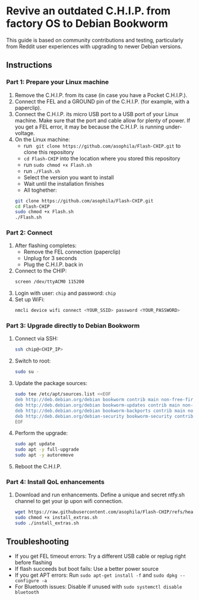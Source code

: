# Revive an outdated C.H.I.P. from factory OS to Debian Bookworm
This guide is based on community contributions and testing, particularly from Reddit user experiences with upgrading to newer Debian versions.

## Instructions
### Part 1: Prepare your Linux machine
1. Remove the C.H.I.P. from its case (in case you have a Pocket C.H.I.P.).
2. Connect the FEL and a GROUND pin of the C.H.I.P. (for example, with a paperclip).
3. Connect the C.H.I.P. its micro USB port to a USB port of your Linux machine. Make sure that the port and cable allow for plenty of power. If you get a FEL error, it may be because the C.H.I.P. is running under-voltage.
4. On the Linux machine:
    - run ` git clone https://github.com/asophila/Flash-CHIP.git` to clone this repository
    - `cd Flash-CHIP` into the location where you stored this repository
    - run `sudo chmod +x Flash.sh`
    - run `./Flash.sh`
    - Select the version you want to install
    - Wait until the installation finishes
    - All toghether:
    ```bash
    git clone https://github.com/asophila/Flash-CHIP.git
    cd Flash-CHIP
    sudo chmod +x Flash.sh
    ./Flash.sh
    ```

### Part 2: Connect
1. After flashing completes:
    - Remove the FEL connection (paperclip)
    - Unplug for 3 seconds
    - Plug the C.H.I.P. back in
2. Connect to the CHIP:
    ```bash
    screen /dev/ttyACM0 115200
    ```
3. Login with user: `chip` and password: `chip`
4. Set up WiFi:
    ```bash
    nmcli device wifi connect <YOUR_SSID> password <YOUR_PASSWORD>
    ```

### Part 3: Upgrade directly to Debian Bookworm
1. Connect via SSH:
    ```bash
    ssh chip@<CHIP_IP>
    ```
2. Switch to root:
    ```bash
    sudo su -
    ```
3. Update the package sources:
    ```bash
    sudo tee /etc/apt/sources.list <<EOF
    deb http://deb.debian.org/debian bookworm contrib main non-free-firmware
    deb http://deb.debian.org/debian bookworm-updates contrib main non-free-firmware
    deb http://deb.debian.org/debian bookworm-backports contrib main non-free-firmware
    deb http://deb.debian.org/debian-security bookworm-security contrib main non-free-firmware
    EOF
    ```
4. Perform the upgrade:
    ```bash
    sudo apt update
    sudo apt -y full-upgrade
    sudo apt -y autoremove
    ```
5. Reboot the C.H.I.P.
  
### Part 4: Install QoL enhancements
1. Download and run enhancements. Define a unique and secret ntfy.sh channel to get your ip upon wifi connection.
   ```bash
   wget https://raw.githubusercontent.com/asophila/Flash-CHIP/refs/heads/master/CHIP-updater/install_extras.sh
   sudo chmod +x install_extras.sh
   sudo ./install_extras.sh
   ```

## Troubleshooting
- If you get FEL timeout errors: Try a different USB cable or replug right before flashing
- If flash succeeds but boot fails: Use a better power source
- If you get APT errors: Run `sudo apt-get install -f` and `sudo dpkg --configure -a`
- For Bluetooth issues: Disable if unused with `sudo systemctl disable bluetooth`

